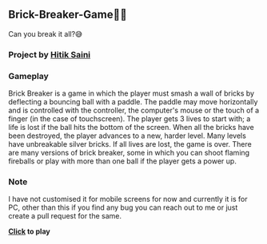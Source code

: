 ## Brick-Breaker-Game🧱🔨
Can you break it all?😅
### Project by [Hitik Saini](https://hitik20.tech/)

### Gameplay
Brick Breaker is a game in which the player must smash a wall of bricks by deflecting a bouncing ball with a paddle. The paddle may move horizontally and is controlled with the controller, the computer's mouse or the touch of a finger (in the case of touchscreen). The player gets 3 lives to start with; a life is lost if the ball hits the bottom of the screen. When all the bricks have been destroyed, the player advances to a new, harder level. Many levels have unbreakable silver bricks. If all lives are lost, the game is over. There are many versions of brick breaker, some in which you can shoot flaming fireballs or play with more than one ball if the player gets a power up.
### Note
I have not customised it for mobile screens for now and currently it is for PC, other than this if you find any bug you can reach out to me or just create a pull request for the same.

<b> [Click](https://hitiksaini.github.io/Brick-Breaker-Game/) to play </b>
